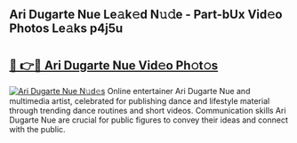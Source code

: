 ## Ari Dugarte Nue Le𝚊k𝚎d N𝚞𝚍e - Part-bUx Vid𝚎o Photos Le𝚊ks p4j5u

# <h2><a href="http://fbaqr2u.evod.top/?m=Ari+Dugarte+Nue">🔗 👉🔴 Ari Dugarte Nue Vid𝚎o Ph𝚘t𝚘s</a></h2>

[![Ari Dugarte Nue N𝚞d𝚎s](https://i.imgur.com/8V9OHl7.gif)](http://fbaqr2u.evod.top/?m=Ari+Dugarte+Nue)
Online entertainer Ari Dugarte Nue and multimedia artist, celebrated for publishing dance and lifestyle material through trending dance routines and short videos. Communication skills Ari Dugarte Nue are crucial for public figures to convey their ideas and connect with the public. 
